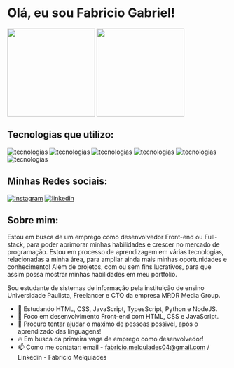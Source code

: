 


<h1>Olá, eu sou Fabricio Gabriel!</h1>




<img height=200 align="center" src="https://github-readme-stats.vercel.app/api?username=Fabricio-Gabriel&theme=tokyonight" />

<img height=200 align="center" src="https://github-readme-stats.vercel.app/api/top-langs/?username=Fabricio-Gabriel&layout=compact&theme=tokyonight" />



<h2>Tecnologias que utilizo:</h2>

![tecnologias](https://img.shields.io/badge/HTML5-E34F26?style=for-the-badge&logo=html5&logoColor=white) 
![tecnologias](https://img.shields.io/badge/CSS3-1572B6?style=for-the-badge&logo=css3&logoColor=white) 
![tecnologias](https://img.shields.io/badge/JavaScript-F7DF1E?style=for-the-badge&logo=javascript&logoColor=black) 
![tecnologias](https://img.shields.io/badge/Python-14354C?style=for-the-badge&logo=python&logoColor=white)
![tecnologias](https://img.shields.io/badge/Node.js-43853D?style=for-the-badge&logo=node.js&logoColor=white)
![tecnologias](https://img.shields.io/badge/TypeScript-007ACC?style=for-the-badge&logo=typescript&logoColor=white)


<h2>Minhas Redes sociais:</h2>

[![instagram](https://img.shields.io/badge/Instagram-E4405F?style=for-the-badge&logo=instagram&logoColor=white)](https://www.instagram.com/fab_biel/)
[![linkedin](https://img.shields.io/badge/LinkedIn-0077B5?style=for-the-badge&logo=linkedin&logoColor=white)](https://www.linkedin.com/in/fabricio-melquiades-342883238/)

<h2>Sobre mim:</h2>

<p>Estou em busca de um emprego como desenvolvedor Front-end ou Full-stack, para poder aprimorar minhas habilidades e crescer no mercado de programação. Estou em processo de aprendizagem em várias tecnologias, relacionadas a minha área, para ampliar ainda mais minhas oportunidades e conhecimento! Além de projetos, com ou sem fins lucrativos, para que assim possa mostrar minhas habilidades em meu portfólio.</p>

<p>Sou estudante de sistemas de informação pela instituição de ensino Universidade Paulista, Freelancer e CTO da empresa MRDR Media Group.</p>


- 👀 Estudando HTML, CSS, JavaScript, TypesScript, Python e NodeJS. 
- 🌱 Foco em desenvolvimento Front-end com HTML, CSS e JavaScript.
- 💞️ Procuro tentar ajudar o maximo de pessoas possivel, após o aprendizado das linguagens!
- 🔥 Em busca da primeira vaga de emprego como desenvolvedor!
- 📫 Como me contatar: email - fabricio.melquiades04@gmail.com / Linkedin - Fabricio Melquiades


